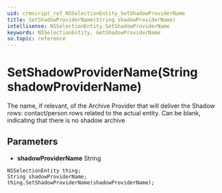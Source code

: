 ```yaml
---
uid: crmscript_ref_NSSelectionEntity_SetShadowProviderName
title: SetShadowProviderName(String shadowProviderName)
intellisense: NSSelectionEntity.SetShadowProviderName
keywords: NSSelectionEntity, GetShadowProviderName
so.topic: reference
---
```


# SetShadowProviderName(String shadowProviderName)

The name, if relevant, of the Archive Provider that will deliver the Shadow rows: contact/person rows related to the actual entity. Can be blank, indicating that there is no shadow archive

## Parameters

* **shadowProviderName** String

```crmscript
NSSelectionEntity thing;
String shadowProviderName;
thing.SetShadowProviderName(shadowProviderName);
```

